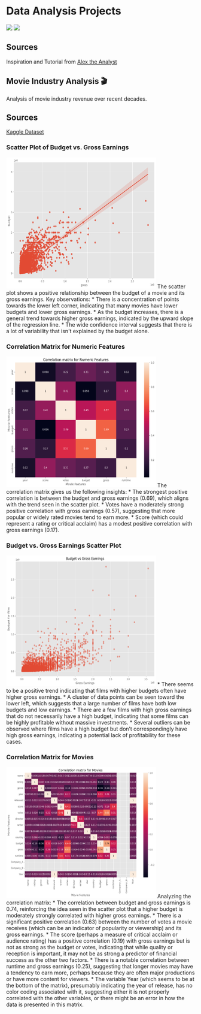 # Data Analysis Projects

<img src="https://img.shields.io/badge/-Python-blue" /> <img src="https://img.shields.io/badge/-Jupyter-orange" />

## Sources
Inspiration and Tutorial from [Alex the Analyst](https://github.com/AlexTheAnalyst/PortfolioProjects)

## Movie Industry Analysis 🎬
Analysis of movie industry revenue over recent decades.

## Sources
[Kaggle Dataset](https://www.kaggle.com/datasets/danielgrijalvas/movies)

### Scatter Plot of Budget vs. Gross Earnings
<img src="demo/m1.png" width="400" height="350" /> 
The scatter plot shows a positive relationship between the budget of a movie and its gross earnings. Key observations:
* There is a concentration of points towards the lower left corner, indicating that many movies have lower budgets and lower gross earnings.
* As the budget increases, there is a general trend towards higher gross earnings, indicated by the upward slope of the regression line.
* The wide confidence interval suggests that there is a lot of variability that isn't explained by the budget alone.

### Correlation Matrix for Numeric Features
<img src="demo/m2.png" width="400" height="350" />
The correlation matrix gives us the following insights:
* The strongest positive correlation is between the budget and gross earnings (0.69), which aligns with the trend seen in the scatter plot.
* Votes have a moderately strong positive correlation with gross earnings (0.57), suggesting that more popular or widely rated movies tend to earn more.
* Score (which could represent a rating or critical acclaim) has a modest positive correlation with gross earnings (0.17).

### Budget vs. Gross Earnings Scatter Plot
<img src="demo/m3.png" width="400" height="350" />
* There seems to be a positive trend indicating that films with higher budgets often have higher gross earnings.
* A cluster of data points can be seen toward the lower left, which suggests that a large number of films have both low budgets and low earnings.
* There are a few films with high gross earnings that do not necessarily have a high budget, indicating that some films can be highly profitable without massive investments.
* Several outliers can be observed where films have a high budget but don’t correspondingly have high gross earnings, indicating a potential lack of profitability for these cases.

### Correlation Matrix for Movies
<img src="demo/m4.png" width="400" height="350" />
Analyzing the correlation matrix:
* The correlation between budget and gross earnings is 0.74, reinforcing the idea seen in the scatter plot that a higher budget is moderately strongly correlated with higher gross earnings.
* There is a significant positive correlation (0.63) between the number of votes a movie receives (which can be an indicator of popularity or viewership) and its gross earnings.
* The score (perhaps a measure of critical acclaim or audience rating) has a positive correlation (0.19) with gross earnings but is not as strong as the budget or votes, indicating that while quality or reception is important, it may not be as strong a predictor of financial success as the other two factors.
* There is a notable correlation between runtime and gross earnings (0.25), suggesting that longer movies may have a tendency to earn more, perhaps because they are often major productions or have more content for viewers.
* The variable Year (which seems to be at the bottom of the matrix), presumably indicating the year of release, has no color coding associated with it, suggesting either it is not properly correlated with the other variables, or there might be an error in how the data is presented in this matrix.

